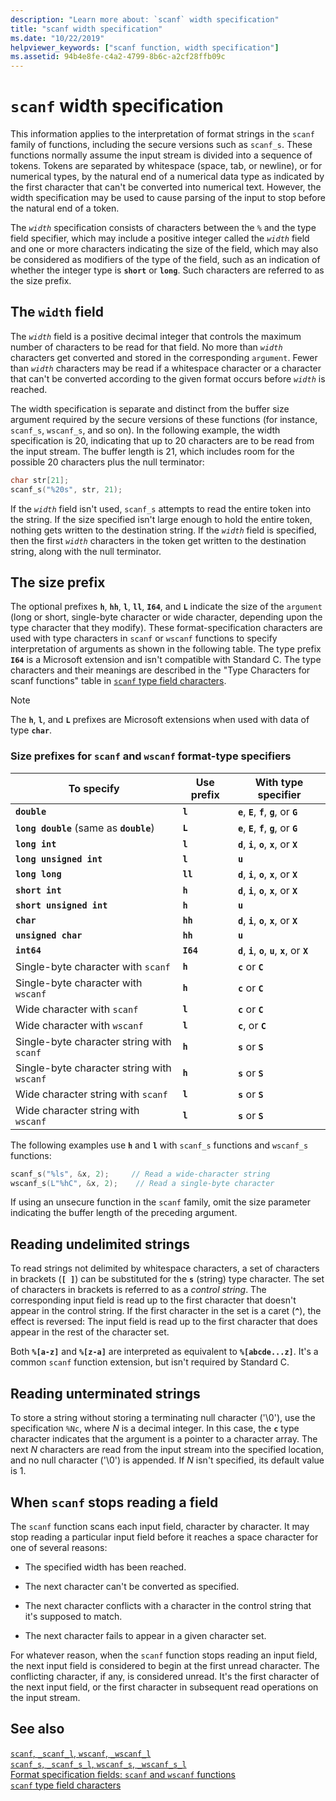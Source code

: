 ```yaml
---
description: "Learn more about: `scanf` width specification"
title: "scanf width specification"
ms.date: "10/22/2019"
helpviewer_keywords: ["scanf function, width specification"]
ms.assetid: 94b4e8fe-c4a2-4799-8b6c-a2cf28ffb09c
---
```

# `scanf` width specification

This information applies to the interpretation of format strings in the `scanf` family of functions, including the secure versions such as `scanf_s`. These functions normally assume the input stream is divided into a sequence of tokens. Tokens are separated by whitespace (space, tab, or newline), or for numerical types, by the natural end of a numerical data type as indicated by the first character that can't be converted into numerical text. However, the width specification may be used to cause parsing of the input to stop before the natural end of a token.

The *`width`* specification consists of characters between the `%` and the type field specifier, which may include a positive integer called the *`width`* field and one or more characters indicating the size of the field, which may also be considered as modifiers of the type of the field, such as an indication of whether the integer type is **`short`** or **`long`**. Such characters are referred to as the size prefix.

## The `width` field

The *`width`* field is a positive decimal integer that controls the maximum number of characters to be read for that field. No more than *`width`* characters get converted and stored in the corresponding `argument`. Fewer than *`width`* characters may be read if a whitespace character or a character that can't be converted according to the given format occurs before *`width`* is reached.

The width specification is separate and distinct from the buffer size argument required by the secure versions of these functions (for instance, `scanf_s`, `wscanf_s`, and so on). In the following example, the width specification is 20, indicating that up to 20 characters are to be read from the input stream. The buffer length is 21, which includes room for the possible 20 characters plus the null terminator:

```C
char str[21];
scanf_s("%20s", str, 21);
```

If the *`width`* field isn't used, `scanf_s` attempts to read the entire token into the string. If the size specified isn't large enough to hold the entire token, nothing gets written to the destination string. If the *`width`* field is specified, then the first *`width`* characters in the token get written to the destination string, along with the null terminator.

## The size prefix

The optional prefixes **`h`**, **`hh`**, **`l`**, **`ll`**, **`I64`**, and **`L`** indicate the size of the `argument` (long or short, single-byte character or wide character, depending upon the type character that they modify). These format-specification characters are used with type characters in `scanf` or `wscanf` functions to specify interpretation of arguments as shown in the following table. The type prefix **`I64`** is a Microsoft extension and isn't compatible with Standard C. The type characters and their meanings are described in the "Type Characters for scanf functions" table in [`scanf` type field characters](./scanf-type-field-characters.md).

> [!NOTE]
> The **`h`**, **`l`**, and **`L`** prefixes are Microsoft extensions when used with data of type **`char`**.

### Size prefixes for `scanf` and `wscanf` format-type specifiers

|To specify|Use prefix|With type specifier|
|----------------|----------------|-------------------------|
|**`double`**|**`l`**|**`e`**, **`E`**, **`f`**, **`g`**, or **`G`**|
|**`long double`** (same as **`double`**)|**`L`**|**`e`**, **`E`**, **`f`**, **`g`**, or **`G`**|
|**`long int`**|**`l`**|**`d`**, **`i`**, **`o`**, **`x`**, or **`X`**|
|**`long unsigned int`**|**`l`**|**`u`**|
|**`long long`**|**`ll`**|**`d`**, **`i`**, **`o`**, **`x`**, or **`X`**|
|**`short int`**|**`h`**|**`d`**, **`i`**, **`o`**, **`x`**, or **`X`**|
|**`short unsigned int`**|**`h`**|**`u`**|
|**`char`**|**`hh`**|**`d`**, **`i`**, **`o`**, **`x`**, or **`X`**|
|**`unsigned char`**|**`hh`**|**`u`**|
|**`int64`**|**`I64`**|**`d`**, **`i`**, **`o`**, **`u`**, **`x`**, or **`X`**|
|Single-byte character with `scanf`|**`h`**|**`c`** or **`C`**|
|Single-byte character with `wscanf`|**`h`**|**`c`** or **`C`**|
|Wide character with `scanf`|**`l`**|**`c`** or **`C`**|
|Wide character with `wscanf`|**`l`**|**`c`**, or **`C`**|
|Single-byte character string with `scanf`|**`h`**|**`s`** or **`S`**|
|Single-byte character string with `wscanf`|**`h`**|**`s`** or **`S`**|
|Wide character string with `scanf`|**`l`**|**`s`** or **`S`**|
|Wide character string with `wscanf`|**`l`**|**`s`** or **`S`**|

The following examples use **`h`** and **`l`** with `scanf_s` functions and `wscanf_s` functions:

```C
scanf_s("%ls", &x, 2);     // Read a wide-character string
wscanf_s(L"%hC", &x, 2);    // Read a single-byte character
```

If using an unsecure function in the `scanf` family, omit the size parameter indicating the buffer length of the preceding argument.

## Reading undelimited strings

To read strings not delimited by whitespace characters, a set of characters in brackets (**`[ ]`**) can be substituted for the **`s`** (string) type character. The set of characters in brackets is referred to as a *control string*. The corresponding input field is read up to the first character that doesn't appear in the control string. If the first character in the set is a caret (**`^`**), the effect is reversed: The input field is read up to the first character that does appear in the rest of the character set.

Both **`%[a-z]`** and **`%[z-a]`** are interpreted as equivalent to **`%[abcde...z]`**. It's a common `scanf` function extension, but isn't required by Standard C.

## Reading unterminated strings

To store a string without storing a terminating null character ('\0'), use the specification `%Nc`, where *N* is a decimal integer. In this case, the **`c`** type character indicates that the argument is a pointer to a character array. The next *N* characters are read from the input stream into the specified location, and no null character ('\0') is appended. If *N* isn't specified, its default value is 1.

## When `scanf` stops reading a field

The `scanf` function scans each input field, character by character. It may stop reading a particular input field before it reaches a space character for one of several reasons:

- The specified width has been reached.

- The next character can't be converted as specified.

- The next character conflicts with a character in the control string that it's supposed to match.

- The next character fails to appear in a given character set.

For whatever reason, when the `scanf` function stops reading an input field, the next input field is considered to begin at the first unread character. The conflicting character, if any, is considered unread. It's the first character of the next input field, or the first character in subsequent read operations on the input stream.

## See also

[`scanf`, `_scanf_l`, `wscanf`, `_wscanf_l`](./reference/scanf-scanf-l-wscanf-wscanf-l.md)\
[`scanf_s`, `_scanf_s_l`, `wscanf_s`, `_wscanf_s_l`](./reference/scanf-s-scanf-s-l-wscanf-s-wscanf-s-l.md)\
[Format specification fields: `scanf` and `wscanf` functions](./format-specification-fields-scanf-and-wscanf-functions.md)\
[`scanf` type field characters](./scanf-type-field-characters.md)
